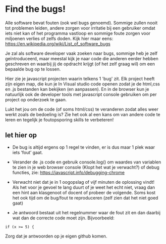 # Find the bugs!
Alle software bevat fouten (ook wel bugs genoemd). Sommige zullen nooit tot problemen leiden, andere zorgen
voor irritatie bij een gebruiker omdat iets niet kan of het programma vastloop en sommige foute zorgen voor
miljoenen verlies of zelfs doden. Kijk hier maar eens: https://en.wikipedia.org/wiki/List_of_software_bugs
                   
Je zal als software developer vaak zoeken naar bugs, sommige heb je zelf geïntroduceerd, maar meestal kijk je
naar code die anderen eerder hebben geschreven en waarbij jij de opdracht krijgt (of het zelf graag wil) om een
bepaalde bug op te lossen.

Hier zie je javascript projecten waarin telkens 1 'bug' zit. Elk project heeft zijn eigen map, die kun je In Visual studio code openen zodat je de html,css en .js bestanden kan bekijken (en aanpassen). En in de browser kun je natuurlijk ook de developer tools met javascript console gebruiken om per project op onderzoek te gaan.

Lukt het jou om de code (of soms html/css) te veranderen zodat alles weer werkt zoals de bedoeling is? Zie het ook al een kans om van andere code te leren en tegelijk je foutopsporing skills te verbeteren!    

## let hier op
- De bug is altijd ergens op 1 regel te vinden, er is dus maar 1 plek waar iets ‘fout’ gaat.                       

- Verander de .js code en gebruik console.log() om waardes van variablen te zien in je web browser console (Klopt het wat je verwacht?) of debug functies, zie: https://javascript.info/debugging-chrome      

- Verwacht niet dat je in 1 oogopslag of vijf minuten de oplossing vindt!
Als het voor je gevoel te lang duurt of je weet het echt niet, vraag dan een hint aan klasgenoot of docent of probeer de volgende. Soms kost het ook tijd om de bug/fout te reproduceren (zelf zien dat het niet goed gaat)

- Je antwoord bestaat uit het regelnummer waar de fout zit en dan daarbij wat dan de correcte code moet zijn. Bijvoorbeeld: 
```// regel 12 moet zijn
if (x >= 5) {
```
Zorg dat je antwoorden op je eigen github komen.
